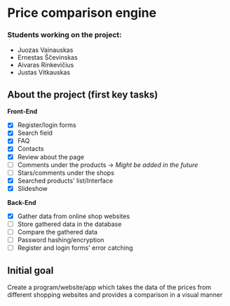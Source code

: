 # Price comparison engine
### Students working on the project: 
- Juozas Vainauskas
- Ernestas Ščevinskas
- Aivaras Rinkevičius
- Justas Vitkauskas
## About the project (first key tasks)
**Front-End**
- [x] Register/login forms
- [x] Search field
- [x] FAQ
- [x] Contacts
- [x] Review about the page
- [ ] Comments under the products -> *Might be added in the future*
- [ ] Stars/comments under the shops
- [x] Searched products' list/Interface
- [x] Slideshow

**Back-End**
- [x] Gather data from online shop websites
- [ ] Store gathered data in the database
- [ ] Compare the gathered data
- [ ] Password hashing/encryption
- [ ] Register and login forms' error catching
## Initial goal <!-- this point here is temporarily -->
Create a program/website/app which takes the data of the prices from different shopping websites and provides a comparison in a visual manner

